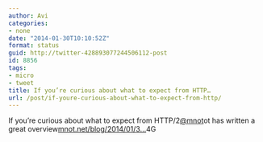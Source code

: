 ```yaml
---
author: Avi
categories:
- none
date: "2014-01-30T10:10:52Z"
format: status
guid: http://twitter-428893077244506112-post
id: 8856
tags:
- micro
- tweet
title: If you’re curious about what to expect from HTTP…
url: /post/if-youre-curious-about-what-to-expect-from-http/
---
```

If you’re curious about what to expect from HTTP/2[@mnot](http://twitter.com/mnot)ot has written a great overview[mnot.net/blog/2014/01/3…](http://www.mnot.net/blog/2014/01/30/http2_expectations)4G